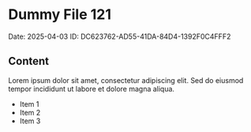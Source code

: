 # Dummy File 121

Date: 2025-04-03
ID: DC623762-AD55-41DA-84D4-1392F0C4FFF2

## Content

Lorem ipsum dolor sit amet, consectetur adipiscing elit.
Sed do eiusmod tempor incididunt ut labore et dolore magna aliqua.

* Item 1
* Item 2
* Item 3

